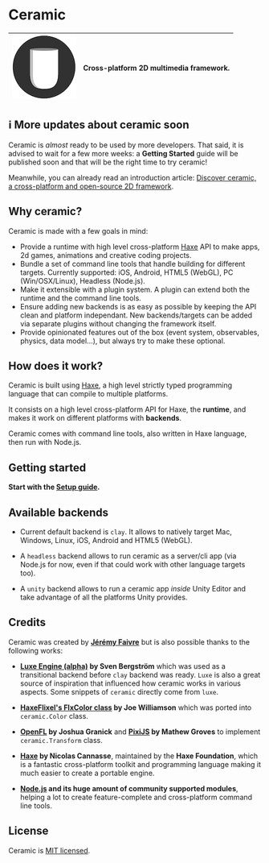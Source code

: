 # Ceramic

| ![Ceramic Logo](/tools/resources/AppIcon-128.png) | Cross-platform 2D multimedia framework. |
| - | - |

## ℹ️ More updates about ceramic soon

Ceramic is _almost_ ready to be used by more developers. That said, it is advised to wait for a few more weeks: a **Getting Started** guide will be published soon and that will be the right time to try ceramic!

Meanwhile, you can already read an introduction article: [Discover ceramic, a cross-platform and open-source 2D framework](https://jeremyfa.com/what-is-ceramic-engine/).

## Why ceramic?

Ceramic is made with a few goals in mind:

* Provide a runtime with high level cross-platform [Haxe](http://haxe.org) API to make apps, 2d games, animations and creative coding projects.
* Bundle a set of command line tools that handle building for different targets. Currently supported: iOS, Android, HTML5 (WebGL), PC (Win/OSX/Linux), Headless (Node.js).
* Make it extensible with a plugin system. A plugin can extend both the runtime and the command line tools.
* Ensure adding new backends is as easy as possible by keeping the API clean and platform independant. New backends/targets can be added via separate plugins without changing the framework itself.
* Provide opinionated features out of the box (event system, observables, physics, data model...), but always try to make these optional.

## How does it work?

Ceramic is built using [Haxe](http://haxe.org), a high level strictly typed programming language that can compile to multiple platforms.

It consists on a high level cross-platform API for Haxe, the **runtime**, and makes it work on different platforms with **backends**.

Ceramic comes with command line tools, also written in Haxe language, then run with Node.js.

## Getting started

**Start with the [Setup guide](https://github.com/ceramic-engine/ceramic/wiki/Setup).**

## Available backends

- Current default backend is `clay`. It allows to natively target Mac, Windows, Linux, iOS, Android and HTML5 (WebGL).

- A `headless` backend allows to run ceramic as a server/cli app (via Node.js for now, even if that could work with other language targets too).

- A `unity` backend allows to run a ceramic app _inside_ Unity Editor and take advantage of all the platforms Unity provides.

## Credits

Ceramic was created by **[Jérémy Faivre](https://github.com/jeremyfa)** but is also possible thanks to the following works:

* **[Luxe Engine (alpha)](https://luxeengine.com/alpha/) by Sven Bergström** which was used as a transitional backend before `clay` backend was ready. `Luxe` is also a great source of inspiration that influenced how ceramic works in various aspects. Some snippets of `ceramic` directly come from `luxe`.

* **[HaxeFlixel's FlxColor class](https://github.com/HaxeFlixel/flixel/blob/a59545015a65a42b8f24b08262ac80de020deb37/flixel/util/FlxColor.hx) by Joe Williamson** which was ported into `ceramic.Color` class.

* **[OpenFL](https://github.com/openfl/openfl/blob/0b84012052fc8f6ab2e211c93769c99ad331beb9/openfl/geom/Matrix.hx) by Joshua Granick** and **[PixiJS](https://github.com/pixijs/pixi.js/blob/85aaea595f77bf0511886c499fc2733d4f5ba524/src/core/math/Matrix.js) by Mathew Groves** to implement `ceramic.Transform` class.

* **[Haxe](https://haxe.org/) by Nicolas Cannasse**, maintained by the **Haxe Foundation**, which is a fantastic cross-platform toolkit and programming language making it much easier to create a portable engine.

* **[Node.js](https://nodejs.org/) and its huge amount of community supported modules**, helping a lot to create feature-complete and cross-platform command line tools.

## License

Ceramic is [MIT licensed](LICENSE).
